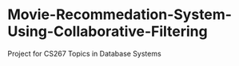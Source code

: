 # Movie-Recommedation-System-Using-Collaborative-Filtering
Project for CS267 Topics in Database Systems 
